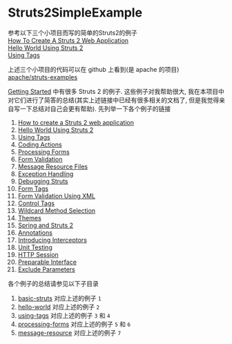 # Struts2SimpleExample
参考以下三个小项目而写的简单的Struts2的例子   
[How To Create A Struts 2 Web Application](http://struts.apache.org/getting-started/how-to-create-a-struts2-web-application.html)   
[Hello World Using Struts 2](http://struts.apache.org/getting-started/hello-world-using-struts2.html)   
[Using Tags](http://struts.apache.org/getting-started/using-tags.html)

上述三个小项目的代码可以在 github 上看到(是 apache 的项目)   
[apache/struts-examples](https://github.com/apache/struts-examples/graphs/contributors)


[Getting Started](http://struts.apache.org/getting-started/index.html) 中有很多 Struts 2 的例子.
这些例子对我帮助很大, 我在本项目中对它们进行了简答的总结(其实上述链接中已经有很多相关的文档了, 但是我觉得亲自写一下总结对自己会更有帮助).
先列举一下各个例子的链接
1. [How to create a Struts 2 web application](http://struts.apache.org/getting-started/how-to-create-a-struts2-web-application.html)
2. [Hello World Using Struts 2](http://struts.apache.org/getting-started/hello-world-using-struts2.html)
3. [Using Tags](http://struts.apache.org/getting-started/using-tags.html)
4. [Coding Actions](http://struts.apache.org/getting-started/coding-actions.html)
5. [Processing Forms](http://struts.apache.org/getting-started/processing-forms.html)
6. [Form Validation](http://struts.apache.org/getting-started/form-validation.html)
7. [Message Resource Files](http://struts.apache.org/getting-started/message-resource-files.html)
8. [Exception Handling](http://struts.apache.org/getting-started/exception-handling.html)
9. [Debugging Struts](http://struts.apache.org/getting-started/debugging-struts.html)
10. [Form Tags](http://struts.apache.org/getting-started/form-tags.html)
11. [Form Validation Using XML](http://struts.apache.org/getting-started/form-validation-using-xml.html)
12. [Control Tags](http://struts.apache.org/getting-started/control-tags.html)
13. [Wildcard Method Selection](http://struts.apache.org/getting-started/wildcard-method-selection.html)
14. [Themes](http://struts.apache.org/getting-started/themes.html)
15. [Spring and Struts 2](http://struts.apache.org/getting-started/spring.html)
16. [Annotations](http://struts.apache.org/getting-started/annotations.html)
17. [Introducing Interceptors](http://struts.apache.org/getting-started/introducing-interceptors.html)
18. [Unit Testing](http://struts.apache.org/getting-started/unit-testing.html)
19. [HTTP Session](http://struts.apache.org/getting-started/http-session.html)
20. [Preparable Interface](http://struts.apache.org/getting-started/preperable-interface.html)
21. [Exclude Parameters](http://struts.apache.org/getting-started/exclude-parameters.html)

各个例子的总结请参见以下子目录
1. [basic-struts](./basic-struts) 对应上述的例子 `1`
2. [hello-world](./hello-world) 对应上述的例子 `2`
3. [using-tags](./using-tags) 对应上述的例子 `3` 和 `4`
4. [processing-forms](./processing-forms) 对应上述的例子 `5` 和 `6`
5. [message-resource](./message-resource) 对应上述的例子 `7`
